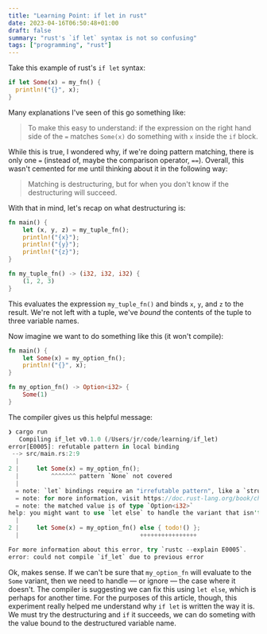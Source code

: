 ```yaml
---
title: "Learning Point: if let in rust"
date: 2023-04-16T06:50:48+01:00
draft: false
summary: "rust's `if let` syntax is not so confusing"
tags: ["programming", "rust"]
---
```

Take this example of rust's `if let` syntax:
```rust
if let Some(x) = my_fn() {
  println!("{}", x);
}
```
Many explanations I've seen of this go something like:

> To make this easy to understand: if the expression on the right hand side of the `=` matches `Some(x)` do something with `x` inside the `if` block.

While this is true, I wondered why, if we're doing pattern matching, there is only one `=` (instead of, maybe the comparison operator, `==`). Overall, this wasn't cemented for me until thinking about it in the following way:

> Matching is destructuring, but for when you don't know if the destructuring will succeed.

With that in mind, let's recap on what destructuring is:

```rust
fn main() {
    let (x, y, z) = my_tuple_fn();
    println!("{x}");
    println!("{y}");
    println!("{z}");
}

fn my_tuple_fn() -> (i32, i32, i32) {
    (1, 2, 3)
}
```

This evaluates the expression `my_tuple_fn()` and binds `x`, `y`, and `z` to the result. We're not left with a tuple, we've _bound_ the contents of the tuple to three variable names.

Now imagine we want to do something like this (it won't compile):

```rust
fn main() {
    let Some(x) = my_option_fn();
    println!("{}", x);
}

fn my_option_fn() -> Option<i32> {
    Some(1)
}
```

The compiler gives us this helpful message:

```rust
❯ cargo run
   Compiling if_let v0.1.0 (/Users/jr/code/learning/if_let)
error[E0005]: refutable pattern in local binding
 --> src/main.rs:2:9
  |
2 |     let Some(x) = my_option_fn();
  |         ^^^^^^^ pattern `None` not covered
  |
  = note: `let` bindings require an "irrefutable pattern", like a `struct` or an `enum` with only one variant
  = note: for more information, visit https://doc.rust-lang.org/book/ch18-02-refutability.html
  = note: the matched value is of type `Option<i32>`
help: you might want to use `let else` to handle the variant that isn't matched
  |
2 |     let Some(x) = my_option_fn() else { todo!() };
  |                                  ++++++++++++++++

For more information about this error, try `rustc --explain E0005`.
error: could not compile `if_let` due to previous error
```

Ok, makes sense. If we can't be sure that `my_option_fn` will evaluate to the `Some` variant, then we need to handle — or ignore — the case where it doesn't. The compiler is suggesting we can fix this using `let else`, which is perhaps for another time. For the purposes of this article, though, this experiment really helped me understand why `if let` is written the way it is. We must try the destructuring and `if` it succeeds, we can do someting with the value bound to the destructured variable name.
